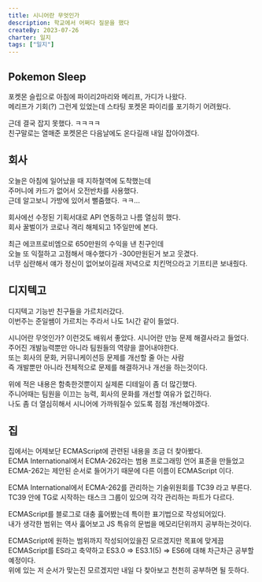 ```yaml
---
title: 시니어란 무엇인가
description: 학교에서 어쩌다 질문을 했다
createBy: 2023-07-26
charter: 일지
tags: ["일지"]
--- 
```


## Pokemon Sleep

포켓몬 슬립으로 아침에 파이리2마리와 메리프, 가디가 나왔다.           
메리프가 기회(?) 그런게 있었는데 스타팅 포켓몬 파이리를 포기하기 어려웠다.           

근데 결국 잡지 못했다. ㅋㅋㅋㅋ    
친구말로는 열매준 포켓몬은 다음날에도 온다길래 내일 잡아야겠다.

## 회사

오늘은 아침에 일어났을 때 지하철역에 도착했는데           
주머니에 카드가 없어서 오전반차를 사용했다.          
근데 알고보니 가방에 있어서 뻘줌했다. ㅋㅋ...      

회사에선 수정된 기획서대로 API 연동하고 나름 열심히 했다.            
회사 꿀벌이가 코로나 격리 해체되고 1주일만에 본다.         

최근 에코프로비엠으로 650만원의 수익을 낸 친구인데            
오늘 또 익절하고 고점해서 매수했다가 -300만원된거 보고 웃겼다.        
너무 심란해서 얘가 정신이 없어보이길래 저녁으로 치킨먹으라고 기프티콘 보내줬다.        

## 디지텍고

디지텍고 기능반 친구들을 가르치러갔다.           
이번주는 준일쌤이 가르치는 주라서 나도 1시간 같이 들었다.             

시니어란 무엇인가? 이런것도 배워서 좋았다.
시니어란 만능 문제 해결사라고 들었다.              
주어진 개발능력뿐만 아니라 팀원들의 역량을 끌어내야한다.              
또는 회사의 문화, 커뮤니케이션등 문제를 개선할 줄 아는 사람          
즉 개발뿐만 아니라 전체적으로 문제를 해결하거나 개선을 하는것이다.          

위에 적은 내용은 함축한것뿐이지 실제론 디테일이 좀 더 많긴했다.          
주니어때는 팀원을 이끄는 능력, 회사의 문화를 개선할 여유가 없긴하다.              
나도 좀 더 열심히해서 시니어에 가까워질수 있도록 점점 개선해야겠다.    


## 집

집에서는 어제보단 ECMAScript에 관련된 내용을 조금 더 찾아봤다.              
ECMA International에서 ECMA-262라는 범용 프로그래밍 언어 표준을 만들었고                
ECMA-262는 제안된 순서로 들어가기 때문에 다른 이름이 ECMAScript 이다.          

ECMA International에서 ECMA-262를 관리하는 기술위원회를 TC39 라고 부른다.            
TC39 안에 TG로 시작하는 태스크 그룹이 있으며 각각 관리하는 파트가 다르다.          

ECMAScript를 블로그로 대충 훓어봤는데 특이한 표기법으로 작성되어있다.            
내가 생각한 범위는 역사 훓어보고 JS 특유의 문법을 메모리단위까지 공부하는것이다.          

ECMAScript에 원하는 범위까지 작성되어있을진 모르겠지만 목표에 맞게끔           
ECMAScript를 ES라고 축약하고 ES3.0 => ES3.1(5) => ES6에 대해 차근차근 공부할 예정이다.          
위에 있는 저 순서가 맞는진 모르겠지만 내일 다 찾아보고 천천히 공부하면 될 듯하다.



